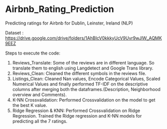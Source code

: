 # Airbnb_Rating_Prediction
Predicting ratings for Airbnb for Dublin, Leinster, Ireland (NLP)

Dataset : https://drive.google.com/drive/folders/1AhBIcV0kkkyUcV9Uvr9wJlW_AQMK9EEZ

Steps to execute the code:

1) Reviews_Translate: Some of the reviews are in different language. So translate them to english using Langdetect and Google Trans library.
2) Reviews_Clean: Cleaned the different symbols in the reviews file.
3) Listings_Clean: Cleaned Nan values, Encode Categorical Values, Scaled Numerical Values and finally performed TF-IDF on the descriptive columns after merging both the dataframes.(Description, Neighborhood overview and Comments).
4) K-NN Crossvalidation: Performed Crossvalidation on the model to get the best K value.
5) Ridge Regression & KNN: Performed Crossvalidation on Ridge Regression. Trained the Ridge regression and K-NN models for predicting all the 7 ratings.

